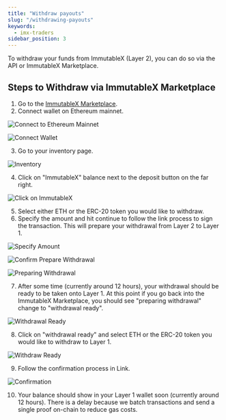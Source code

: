 ```yaml
---
title: "Withdraw payouts"
slug: "/withdrawing-payouts"
keywords:
  - imx-traders
sidebar_position: 3
---
```


To withdraw your funds from ImmutableX (Layer 2), you can do so via the API or ImmutableX Marketplace.

## Steps to Withdraw via ImmutableX Marketplace
1. Go to the [ImmutableX Marketplace](https://market.x.immutable.com).
2. Connect wallet on Ethereum mainnet.

![Connect to Ethereum Mainnet](/img/withdrawing-payouts/connect-to-ethereum.png)

![Connect Wallet](/img/withdrawing-payouts/connect-wallet.png)

3. Go to your inventory page.

![Inventory](/img/withdrawing-payouts/inventory.jpg)

4. Click on "ImmutableX" balance next to the deposit button on the far right.

![Click on ImmutableX](/img/withdrawing-payouts/click-on-immutable-x.jpg)

5. Select either ETH or the ERC-20 token you would like to withdraw.
6. Specify the amount and hit continue to follow the link process to sign the transaction. This will prepare your withdrawal from Layer 2 to Layer 1.

![Specify Amount](/img/withdrawing-payouts/specify-amount.jpg)

![Confirm Prepare Withdrawal](/img/withdrawing-payouts/confirm-prepare-withdrawal.jpg)

![Preparing Withdrawal](/img/withdrawing-payouts/preparing-withdrawal.jpg)

7. After some time (currently around 12 hours), your withdrawal should be ready to be taken onto Layer 1. At this point if you go back into the ImmutableX Marketplace, you should see "preparing withdrawal" change to "withdrawal ready".

![Withdrawal Ready](/img/withdrawing-payouts/withdrawal-ready.jpg)

8. Click on "withdrawal ready" and select ETH or the ERC-20 token you would like to withdraw to Layer 1.

![Withdraw Ready](/img/withdrawing-payouts/withdraw-ready.jpg)

9. Follow the confirmation process in Link.

![Confirmation](/img/withdrawing-payouts/confirmation.jpg)

10. Your balance should show in your Layer 1 wallet soon (currently around 12 hours). There is a delay because we  batch transactions and send a single proof on-chain to reduce gas costs.